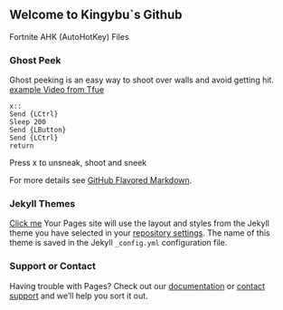 ## Welcome to Kingybu`s Github

Fortnite AHK (AutoHotKey) Files

### Ghost Peek

Ghost peeking is an easy way to shoot over walls and avoid getting hit.
[example Video from Tfue](https://www.youtube.com/watch?v=1jZxLmKiS7I&t=90s)

```Ghost Peek
x::                                                                                
Send {LCtrl}                                                                           
Sleep 200                                                                                                      
Send {LButton}                                                                                                                     
Send {LCtrl}                                                                                   
return                                                                    
```
Press x to unsneak, shoot and sneek

For more details see [GitHub Flavored Markdown](https://guides.github.com/features/mastering-markdown/).

### Jekyll Themes

[Click me](https://www.youtube.com/) Your Pages site will use the layout and styles from the Jekyll theme you have selected in your [repository settings](https://github.com/Kingybu/Kingybu.github.io/settings). The name of this theme is saved in the Jekyll `_config.yml` configuration file.

### Support or Contact

Having trouble with Pages? Check out our [documentation](https://docs.github.com/categories/github-pages-basics/) or [contact support](https://github.com/contact) and we’ll help you sort it out. 
